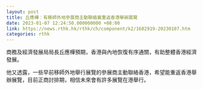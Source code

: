 ```yaml
---
layout: post
title: 丘應樺︰有移師外地參展商主動聯絡冀重返香港舉辦展覽
date: 2023-01-07 12:24:50.000000000 +08:00
link: https://news.rthk.hk/rthk/ch/component/k2/1682919-20230107.htm
categories: rthk
---
```


商務及經濟發展局局長丘應樺預期，香港與內地恢復有序通關，有助整體香港經濟發展。

他又透露，一些早前移師外地舉行展覽的參展商主動聯絡香港，希望能重返香港舉辦展覽，目前正商討排期，相信未來會有許多展覽在港舉行。
